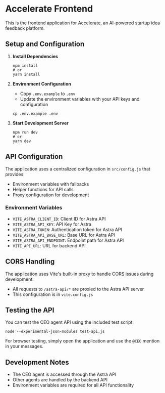 # Accelerate Frontend

This is the frontend application for Accelerate, an AI-powered startup idea feedback platform.

## Setup and Configuration

1. **Install Dependencies**

   ```
   npm install
   # or
   yarn install
   ```

2. **Environment Configuration**

   - Copy `.env.example` to `.env`
   - Update the environment variables with your API keys and configuration

   ```
   cp .env.example .env
   ```

3. **Start Development Server**
   ```
   npm run dev
   # or
   yarn dev
   ```

## API Configuration

The application uses a centralized configuration in `src/config.js` that provides:

- Environment variables with fallbacks
- Helper functions for API calls
- Proxy configuration for development

### Environment Variables

- `VITE_ASTRA_CLIENT_ID`: Client ID for Astra API
- `VITE_ASTRA_API_KEY`: API Key for Astra
- `VITE_ASTRA_TOKEN`: Authentication token for Astra API
- `VITE_ASTRA_API_BASE_URL`: Base URL for Astra API
- `VITE_ASTRA_API_ENDPOINT`: Endpoint path for Astra API
- `VITE_API_URL`: URL for backend API

## CORS Handling

The application uses Vite's built-in proxy to handle CORS issues during development:

- All requests to `/astra-api/*` are proxied to the Astra API server
- This configuration is in `vite.config.js`

## Testing the API

You can test the CEO agent API using the included test script:

```
node --experimental-json-modules test-api.js
```

For browser testing, simply open the application and use the `@CEO` mention in your messages.

## Development Notes

- The CEO agent is accessed through the Astra API
- Other agents are handled by the backend API
- Environment variables are required for all API functionality
